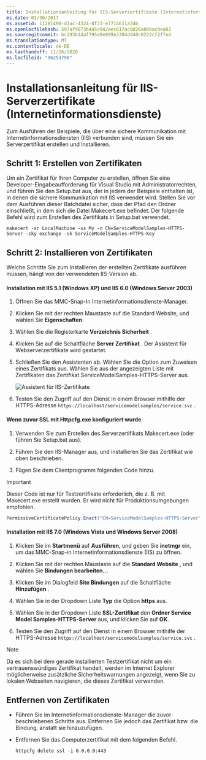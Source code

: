 ```yaml
---
title: Installationsanleitung für IIS-Serverzertifikate (Internetinformationsdienste)
ms.date: 03/30/2017
ms.assetid: 11281490-d2ac-4324-8f33-e7714611a34b
ms.openlocfilehash: 597af9873b4a5c042aec817ac0d26a86bac9ea82
ms.sourcegitcommit: bc293b14af795e0e999e3304dd40c0222cf2ffe4
ms.translationtype: MT
ms.contentlocale: de-DE
ms.lasthandoff: 11/26/2020
ms.locfileid: "96253790"
---
```

# <a name="internet-information-services-iis-server-certificate-installation-instructions"></a>Installationsanleitung für IIS-Serverzertifikate (Internetinformationsdienste)

Zum Ausführen der Beispiele, die über eine sichere Kommunikation mit Internetinformationsdiensten (IIS) verbunden sind, müssen Sie ein Serverzertifikat erstellen und installieren.  
  
## <a name="step-1-creating-certificates"></a>Schritt 1: Erstellen von Zertifikaten  

 Um ein Zertifikat für Ihren Computer zu erstellen, öffnen Sie eine Developer-Eingabeaufforderung für Visual Studio mit Administratorrechten, und führen Sie den Setup.bat aus, der in jedem der Beispiele enthalten ist, in denen die sichere Kommunikation mit IIS verwendet wird. Stellen Sie vor dem Ausführen dieser Batchdatei sicher, dass der Pfad den Ordner einschließt, in dem sich die Datei Makecert.exe befindet. Der folgende Befehl wird zum Erstellen des Zertifikats in Setup.bat verwendet.  
  
```console  
makecert -sr LocalMachine -ss My -n CN=ServiceModelSamples-HTTPS-Server -sky exchange -sk ServiceModelSamples-HTTPS-Key  
```  
  
## <a name="step-2-installing-certificates"></a>Schritt 2: Installieren von Zertifikaten  

 Welche Schritte Sie zum Installieren der erstellten Zertifikate ausführen müssen, hängt von der verwendeten IIS-Version ab.  
  
#### <a name="to-install-iis-on-iis-51-windows-xp-and-iis-60-windows-server-2003"></a>Installation mit IIS 5.1 (Windows XP) und IIS 6.0 (Windows Server 2003)  
  
1. Öffnen Sie das MMC-Snap-In Internetinformationsdienste-Manager.  
  
2. Klicken Sie mit der rechten Maustaste auf die Standard Website, und wählen Sie **Eigenschaften**.  
  
3. Wählen Sie die Registerkarte **Verzeichnis Sicherheit** .  
  
4. Klicken Sie auf die Schaltfläche **Server Zertifikat** . Der Assistent für Webserverzertifikate wird gestartet.  
  
5. Schließen Sie den Assistenten ab. Wählen Sie die Option zum Zuweisen eines Zertifikats aus. Wählen Sie aus der angezeigten Liste mit Zertifikaten das Zertifikat ServiceModelSamples-HTTPS-Server aus.  
  
     ![Assistent für IIS-Zertifikate](media/iiscertificate-wizard.GIF "IISCertificate_Wizard")  
  
6. Testen Sie den Zugriff auf den Dienst in einem Browser mithilfe der HTTPS-Adresse `https://localhost/servicemodelsamples/service.svc` .  
  
#### <a name="if-ssl-was-previously-configured-by-using-httpcfgexe"></a>Wenn zuvor SSL mit Httpcfg.exe konfiguriert wurde  
  
1. Verwenden Sie zum Erstellen des Serverzertifikats Makecert.exe (oder führen Sie Setup.bat aus).  
  
2. Führen Sie den IIS-Manager aus, und installieren Sie das Zertifikat wie oben beschrieben.  
  
3. Fügen Sie dem Clientprogramm folgenden Code hinzu.  
  
> [!IMPORTANT]
> Dieser Code ist nur für Testzertifikate erforderlich, die z. B. mit Makecert.exe erstellt wurden. Er wird nicht für Produktionsumgebungen empfohlen.  
  
```csharp  
PermissiveCertificatePolicy.Enact("CN=ServiceModelSamples-HTTPS-Server");  
```  
  
#### <a name="to-install-iis-on-iis-70-windows-vista-and-windows-server-2008"></a>Installation mit IIS&#160;7.0 (Windows&#160;Vista und Windows Server&#160;2008)  
  
1. Klicken Sie im **Startmenü** auf **Ausführen**, und geben Sie **inetmgr** ein, um das MMC-Snap-in Internetinformationsdienste (IIS) zu öffnen.  
  
2. Klicken Sie mit der rechten Maustaste auf die **Standard Website** , und wählen Sie **Bindungen bearbeiten...**  
  
3. Klicken Sie im Dialogfeld **Site Bindungen** auf die Schaltfläche **Hinzufügen** .  
  
4. Wählen Sie in der Dropdown Liste **Typ** die Option **https** aus.  
  
5. Wählen Sie in der Dropdown Liste **SSL-Zertifikat** den **Ordner Service Model Samples-HTTPS-Server** aus, und klicken Sie auf **OK**.  
  
6. Testen Sie den Zugriff auf den Dienst in einem Browser mithilfe der HTTPS-Adresse `https://localhost/servicemodelsamples/service.svc` .  
  
> [!NOTE]
> Da es sich bei dem gerade installierten Testzertifikat nicht um ein vertrauenswürdiges Zertifikat handelt, werden im Internet Explorer möglicherweise zusätzliche Sicherheitswarnungen angezeigt, wenn Sie zu lokalen Webseiten navigieren, die dieses Zertifikat verwenden.  
  
## <a name="removing-certificates"></a>Entfernen von Zertifikaten  
  
- Führen Sie im Internetinformationsdienste-Manager die zuvor beschriebenen Schritte aus. Entfernen Sie jedoch das Zertifikat bzw. die Bindung, anstatt sie hinzuzufügen.  
  
- Entfernen Sie das Computerzertifikat mit dem folgenden Befehl.  
  
    ```console  
    httpcfg delete ssl -i 0.0.0.0:443  
    ```
